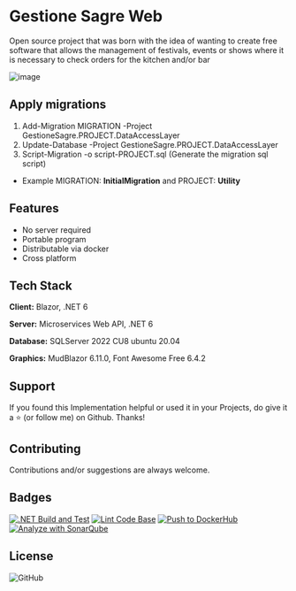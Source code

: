 ﻿# Gestione Sagre Web

Open source project that was born with the idea of wanting to create free software that allows the management of festivals, events or shows where it is necessary to check orders for the kitchen and/or bar

![image](https://github.com/AngeloDotNet/GestioneSagreWeb/assets/49655304/72d656ba-f991-4174-90df-bda5db189d33)

## Apply migrations

1. Add-Migration MIGRATION -Project GestioneSagre.PROJECT.DataAccessLayer
2. Update-Database -Project GestioneSagre.PROJECT.DataAccessLayer
3. Script-Migration -o script-PROJECT.sql (Generate the migration sql script)

- Example MIGRATION: **InitialMigration** and PROJECT: **Utility**

## Features

- No server required
- Portable program
- Distributable via docker
- Cross platform

## Tech Stack

**Client:** Blazor, .NET 6

**Server:** Microservices Web API, .NET 6

**Database:** SQLServer 2022 CU8 ubuntu 20.04

**Graphics:** MudBlazor 6.11.0, Font Awesome Free 6.4.2

<!--
## Related projects

- [Gestione Sagre Web Infrastructure](https://github.com/AngeloDotNet/GestioneSagreWeb.Infrastructure)
- [Gestione Sagre Web Tools](https://github.com/AngeloDotNet/GestioneSagreWeb.Tools)
-->

## Support

If you found this Implementation helpful or used it in your Projects, do give it a ⭐ (or follow me) on Github. Thanks!

## Contributing

Contributions and/or suggestions are always welcome.

## Badges

[![.NET Build and Test](https://github.com/AngeloDotNet/GestioneSagreWeb/actions/workflows/dotnet.yml/badge.svg?branch=master)](https://github.com/AngeloDotNet/GestioneSagreWeb/actions/workflows/dotnet.yml)
[![Lint Code Base](https://github.com/AngeloDotNet/GestioneSagreWeb/actions/workflows/linter.yml/badge.svg)](https://github.com/AngeloDotNet/GestioneSagreWeb/actions/workflows/linter.yml)
[![Push to DockerHub](https://github.com/AngeloDotNet/GestioneSagreWeb/actions/workflows/docker-publish.yml/badge.svg)](https://github.com/AngeloDotNet/GestioneSagreWeb/actions/workflows/docker-publish.yml)
[![Analyze with SonarQube](https://github.com/AngeloDotNet/GestioneSagreWeb/actions/workflows/sonarqube-aruba.yml/badge.svg?branch=main)](https://github.com/AngeloDotNet/GestioneSagreWeb/actions/workflows/sonarqube-aruba.yml)

## License

![GitHub](https://img.shields.io/github/license/angelodotnet/gestionesagreweb?style=for-the-badge)
